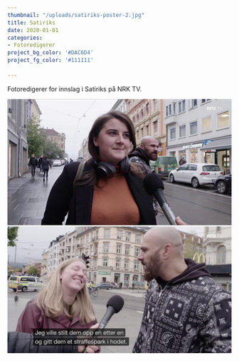```yaml
---
thumbnail: "/uploads/satiriks-poster-2.jpg"
title: Satiriks
date: 2020-01-01
categories:
- Fotoredigerer
project_bg_color: '#DAC6D4'
project_fg_color: '#111111'

---
```

Fotoredigerer for innslag i Satiriks på NRK TV.

![](/uploads/satiriks-3.jpg)
![](/uploads/satiriks-2.jpg)    